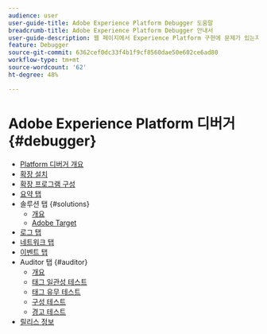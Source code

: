 ```yaml
---
audience: user
user-guide-title: Adobe Experience Platform Debugger 도움말
breadcrumb-title: Adobe Experience Platform Debugger 안내서
user-guide-description: 웹 페이지에서 Experience Platform 구현에 문제가 있는지 검사합니다.
feature: Debugger
source-git-commit: 6362cef0dc33f4b1f9cf8560dae50e602ce6ad80
workflow-type: tm+mt
source-wordcount: '62'
ht-degree: 48%

---
```



# Adobe Experience Platform 디버거 {#debugger}

* [Platform 디버거 개요](./home.md)
* [확장 설치](./install-debugger.md)
* [확장 프로그램 구성](./configure-debugger.md)
* [요약 탭](./summary.md)
* 솔루션 탭 {#solutions}
   * [개요](./solutions/overview.md)
   * [Adobe Target](./solutions/target.md)
* [로그 탭](./logs.md)
* [네트워크 탭](./network.md)
* [이벤트 탭](./events.md)
* Auditor 탭 {#auditor}
   * [개요](./auditor/overview.md)
   * [태그 일관성 테스트](./auditor/tag-consistency.md)
   * [태그 유무 테스트](./auditor/tag-presence.md)
   * [구성 테스트](./auditor/configuration.md)
   * [경고 테스트](./auditor/alerts.md)
* [릴리스 정보](./release-notes.md)
